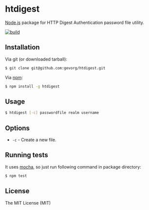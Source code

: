 # htdigest
[Node.js](http://nodejs.org/) package for HTTP Digest Authentication password file utility.

[![build](https://github.com/gevorg/htdigest/workflows/build/badge.svg)](https://github.com/gevorg/htdigest/actions/workflows/build.yml)

## Installation

Via git (or downloaded tarball):

```bash
$ git clone git@github.com:gevorg/htdigest.git
```
Via [npm](http://npmjs.org/):

```bash
$ npm install -g htdigest
```    
## Usage

```bash
$ htdigest [-c] passwordfile realm username
```    

## Options

 - `-c` - Create a new file.

## Running tests

It uses [mocha](https://mochajs.org/), so just run following command in package directory:

```bash
$ npm test
```

## License

The MIT License (MIT)
